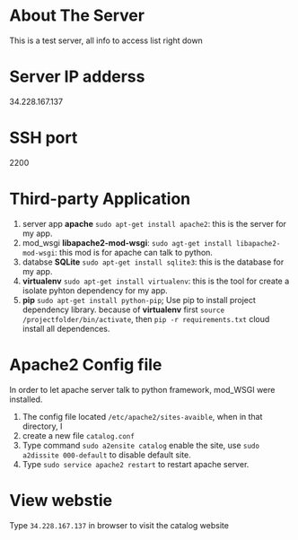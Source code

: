 # About The Server
This is a test server, all info to access list right down

# Server IP adderss
34.228.167.137

# SSH port
2200

# Third-party Application
1. server app **apache** `sudo apt-get install apache2`: this is the server for my app.
2. mod_wsgi **libapache2-mod-wsgi**: `sudo agt-get install libapache2-mod-wsgi`: this mod is for apache can
   talk to python.
3. databse **SQLite** `sudo apt-get install sqlite3`: this is the database for my app.
4. **virtualenv** `sudo apt-get install virtualenv`: this is the tool for create a isolate pyhton dependency
for my app.
5. **pip** `sudo apt-get install python-pip`; Use pip to install project dependency library. because of **virtualenv**
first `source /projectfolder/bin/activate`, then `pip -r requirements.txt` cloud install all dependences.

# Apache2 Config file
In order to let apache server talk to python framework, mod_WSGI were installed.
1. The config file located `/etc/apache2/sites-avaible`, when in that directory, I
2. create a new file `catalog.conf`
3. Type command  `sudo a2ensite catalog` enable the site, use `sudo a2dissite 000-default` to disable
default site.
4. Type `sudo service apache2 restart` to restart apache server.


# View webstie
Type `34.228.167.137` in browser to visit the catalog website

